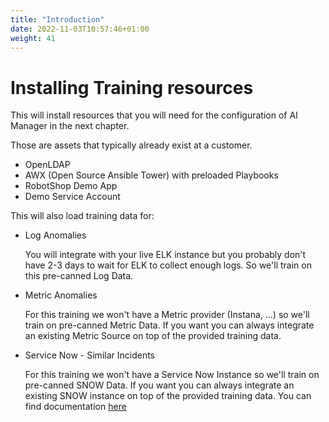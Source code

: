 ```yaml
---
title: "Introduction"
date: 2022-11-03T10:57:46+01:00
weight: 41
---
```


# Installing Training resources


This will install resources that you will need for the configuration of AI Manager in the next chapter.

Those are assets that typically already exist at a customer.

* OpenLDAP
* AWX (Open Source Ansible Tower) with preloaded Playbooks
* RobotShop Demo App
* Demo Service Account

This will also load training data for:

* Log Anomalies

	You will integrate with your live ELK instance but you probably don't have 2-3 days to wait for ELK to collect enough logs.
	So we'll train on this pre-canned Log Data.
	
* Metric Anomalies

	For this training we won't have a Metric provider (Instana, ...) so we'll train on pre-canned Metric Data.
	If you want you can always integrate an existing Metric Source on top of the provided training data.
	
* Service Now - Similar Incidents

	For this training we won't have a Service Now Instance so we'll train on pre-canned SNOW Data.
	If you want you can always integrate an existing SNOW instance on top of the provided training data.
	You can find documentation [here](./INTEGRATION_SNOW.md)